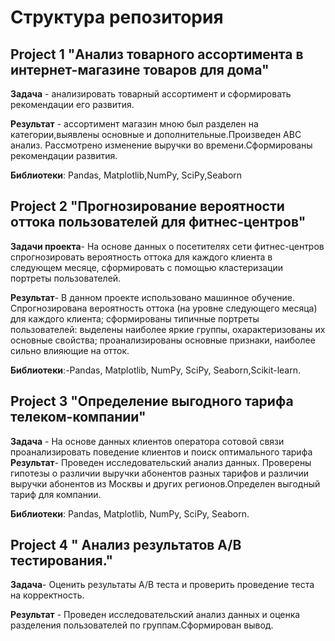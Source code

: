 # Структура репозитория

## Project 1 "Анализ товарного ассортимента в интернет-магазине товаров для дома"

**Задача** - анализировать товарный ассортимент и сформировать рекомендации его развития.

**Результат** - ассортимент магазин мною был разделен на категории,выявлены основные и
дополнительные.Произведен АВС анализ. Рассмотрено изменение выручки во
времени.Сформированы рекомендации развития.

**Библиотеки**: Pandas, Matplotlib,NumPy, SciPy,Seaborn
## Project 2 "Прогнозирование вероятности оттока пользователей для фитнес-центров"

**Задачи проекта**- На основе данных о посетителях сети фитнес-центров спрогнозировать
вероятность оттока для каждого клиента в следующем месяце, сформировать с помощью
кластеризации портреты пользователей.

**Результат**- В данном проекте использовано машинное обучение. Спрогнозирована вероятность
оттока (на уровне следующего месяца) для каждого клиента; сформированы типичные
портреты пользователей: выделены наиболее яркие группы, охарактеризованы их
основные свойства; проанализированы основные признаки, наиболее сильно влияющие
на отток.

**Библиотеки**:-Pandas, Matplotlib, NumPy, SciPy, Seaborn,Scikit-learn.

## Project 3 "Определение выгодного тарифа телеком-компании"
**Задача** - На основе данных клиентов оператора сотовой связи проанализировать поведение
клиентов и поиск оптимального тарифа
**Результат**- Проведен исследовательский анализ данных. Проверены гипотезы о различии
выручки абонентов разных тарифов и различии выручки абонентов из Москвы и других
регионов.Определен выгодный тариф для компании.

**Библиотеки**: Pandas, Matplotlib, NumPy, SciPy, Seaborn.

## Project 4 " Анализ результатов А/В тестирования."

**Задача**- Оценить результаты А/В теста и проверить проведение теста на корректность.

**Результат** - Проведен исследовательский анализ данных и оценка разделения пользователей по группам.Сформирован вывод.

           
